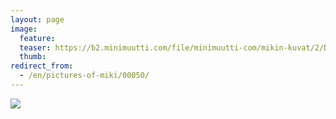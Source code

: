 ```yaml
---
layout: page
image:
  feature:
  teaser: https://b2.minimuutti.com/file/minimuutti-com/mikin-kuvat/2/DSC29282-245px.jpg
  thumb:
redirect_from:
  - /en/pictures-of-miki/00050/
---
```


![](https://b2.minimuutti.com/file/minimuutti-com/mikin-kuvat/2/DSC29282-800px.jpg)
